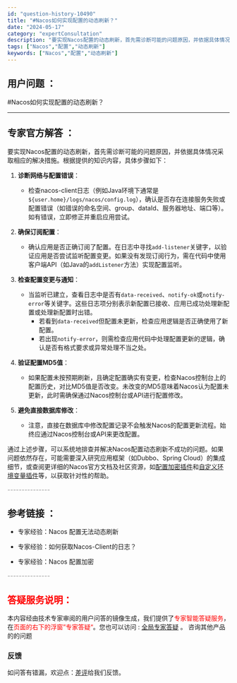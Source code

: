```yaml
---
id: "question-history-10490"
title: "#Nacos如何实现配置的动态刷新？"
date: "2024-05-17"
category: "expertConsultation"
description: "要实现Nacos配置的动态刷新，首先需诊断可能的问题原因，并依据具体情况采取相应的解决措施。根据提供的知识内容，具体步骤如下：1. **诊断网络与配置错误**：   - 检查nacos-client日志（例如Java环境下通常是`$user.home/logs/nacos/config.log`），"
tags: ["Nacos","配置","动态刷新"]
keywords: ["Nacos","配置","动态刷新"]
---
```


## 用户问题 ： 
 #Nacos如何实现配置的动态刷新？  

---------------
## 专家官方解答 ：

要实现Nacos配置的动态刷新，首先需诊断可能的问题原因，并依据具体情况采取相应的解决措施。根据提供的知识内容，具体步骤如下：

1. **诊断网络与配置错误**：
   - 检查nacos-client日志（例如Java环境下通常是`${user.home}/logs/nacos/config.log`），确认是否存在连接服务失败或配置错误（如错误的命名空间、group、dataId、服务器地址、端口等）。如有错误，立即修正并重启应用尝试。

2. **确保订阅配置**：
   - 确认应用是否正确订阅了配置。在日志中寻找`add-listener`关键字，以验证应用是否尝试监听配置变更。如果没有发现订阅行为，需在代码中使用客户端API（如Java的`addListener`方法）实现配置监听。

3. **检查配置变更与通知**：
   - 当监听已建立，查看日志中是否有`data-received`、`notify-ok`或`notify-error`等关键字。这些日志项分别表示新配置已接收、应用已成功处理新配置或处理新配置时出错。
     - 若看到`data-received`但配置未更新，检查应用逻辑是否正确使用了新配置。
     - 若出现`notify-error`，则需检查应用代码中处理配置更新的逻辑，确认是否有格式要求或异常处理不当之处。

4. **验证配置MD5值**：
   - 如果配置未按预期刷新，且确定配置确实有变更，检查Nacos控制台上的配置历史，对比MD5值是否改变。未改变的MD5意味着Nacos认为配置未更新，此时需确保通过Nacos控制台或API进行配置修改。

5. **避免直接数据库修改**：
   - 注意，直接在数据库中修改配置记录不会触发Nacos的配置更新流程。始终应通过Nacos控制台或API来更改配置。

通过上述步骤，可以系统地排查并解决Nacos配置动态刷新不成功的问题。如果问题依然存在，可能需要深入研究应用框架（如Dubbo、Spring Cloud）的集成细节，或查阅更详细的Nacos官方文档及社区资源，如[配置加密插件](https://nacos.io/docs/latest/plugin/config-encryption-plugin/)和[自定义环境变量插件](https://nacos.io/docs/latest/plugin/custom-environment-plugin/)等，以获取针对性的帮助。


<font color="#949494">---------------</font> 


## 参考链接 ：

* 专家经验：Nacos 配置无法动态刷新 
 
 * 专家经验：如何获取Nacos-Client的日志？ 
 
 * 专家经验：Nacos 配置加密 


 <font color="#949494">---------------</font> 
 


## <font color="#FF0000">答疑服务说明：</font> 

本内容经由技术专家审阅的用户问答的镜像生成，我们提供了<font color="#FF0000">专家智能答疑服务</font>，在<font color="#FF0000">页面的右下的浮窗”专家答疑“</font>。您也可以访问 : [全局专家答疑](https://answer.opensource.alibaba.com/docs/intro) 。 咨询其他产品的的问题

### 反馈
如问答有错漏，欢迎点：[差评](https://ai.nacos.io/user/feedbackByEnhancerGradePOJOID?enhancerGradePOJOId=13687)给我们反馈。
